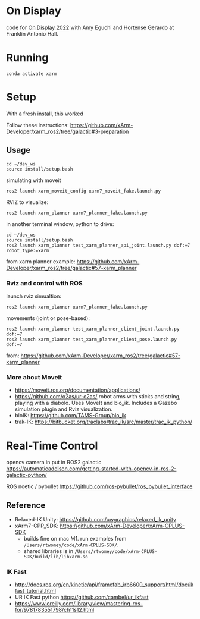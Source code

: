 # On Display

code for [On Display 2022](https://ondisplay.us/) with Amy Eguchi and Hortense Gerardo at Franklin Antonio Hall.

# Running

`conda activate xarm`

# Setup

With a fresh install, this worked

Follow these instructions: https://github.com/xArm-Developer/xarm_ros2/tree/galactic#3-preparation

## Usage

```
cd ~/dev_ws
source install/setup.bash
```
	
simulating with moveit 
```
ros2 launch xarm_moveit_config xarm7_moveit_fake.launch.py
```

RVIZ to visualize:
```
ros2 launch xarm_planner xarm7_planner_fake.launch.py
```

in another terminal window, python to drive: 
```
cd ~/dev_ws
source install/setup.bash
ros2 launch xarm_planner test_xarm_planner_api_joint.launch.py dof:=7 robot_type:=xarm
```
from xarm planner example: https://github.com/xArm-Developer/xarm_ros2/tree/galactic#57-xarm_planner

### Rviz and control with ROS

launch rviz simualtion:
```
ros2 launch xarm_planner xarm7_planner_fake.launch.py
```

movements (joint or pose-based):
```
ros2 launch xarm_planner test_xarm_planner_client_joint.launch.py dof:=7
ros2 launch xarm_planner test_xarm_planner_client_pose.launch.py dof:=7
```
from: https://github.com/xArm-Developer/xarm_ros2/tree/galactic#57-xarm_planner

### More about Moveit
- https://moveit.ros.org/documentation/applications/
- https://github.com/o2as/ur-o2as/ robot arms with sticks and string, playing with a diabolo. Uses MoveIt and bio_ik. Includes a Gazebo simulation plugin and Rviz visualization.
- bioIK: https://github.com/TAMS-Group/bio_ik
- trak-IK: https://bitbucket.org/traclabs/trac_ik/src/master/trac_ik_python/

# Real-Time Control
opencv camera in put in ROS2 galactic https://automaticaddison.com/getting-started-with-opencv-in-ros-2-galactic-python/

ROS noetic / pybullet https://github.com/ros-pybullet/ros_pybullet_interface

## Reference

- Relaxed-IK Unity: https://github.com/uwgraphics/relaxed_ik_unity
- xArm7-CPP_SDK: https://github.com/xArm-Developer/xArm-CPLUS-SDK
  - builds fine on mac M1. run examples from `/Users/rtwomey/code/xArm-CPLUS-SDK/`. 
  - shared libraries is in `/Users/rtwomey/code/xArm-CPLUS-SDK/build/lib/libxarm.so`
  
### IK Fast
- http://docs.ros.org/en/kinetic/api/framefab_irb6600_support/html/doc/ikfast_tutorial.html
- UR IK Fast python https://github.com/cambel/ur_ikfast
- https://www.oreilly.com/library/view/mastering-ros-for/9781783551798/ch11s12.html


